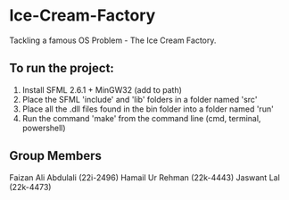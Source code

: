 # Ice-Cream-Factory

Tackling a famous OS Problem - The Ice Cream Factory.

## To run the project:

1. Install SFML 2.6.1 + MinGW32 (add to path)
2. Place the SFML 'include' and 'lib' folders in a folder named 'src'
3. Place all the .dll files found in the bin folder into a folder named 'run'
4. Run the command 'make' from the command line (cmd, terminal, powershell)

## Group Members

Faizan Ali Abdulali (22i-2496)
Hamail Ur Rehman (22k-4443)
Jaswant Lal (22k-4473)
